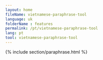 ```yaml
---
layout: home
fileName: vietnamese-paraphrase-tool
language: uk
folderName : features
permalink: /pt/vietnamese-paraphrase-tool
lang: pt
tool: vietnamese-paraphrase-tool
---
```

{% include section/paraphrase.html %}